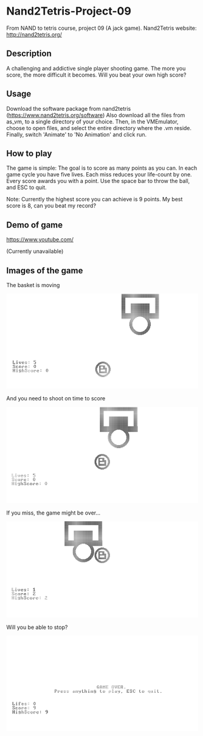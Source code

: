 # Nand2Tetris-Project-09
From NAND to tetris course, project 09 (A jack game).
Nand2Tetris website: http://nand2tetris.org/

## Description
A challenging and addictive single player shooting game.
The more you score, the more difficult it becomes. Will you beat your own high score?

## Usage
Download the software package from nand2tetris (https://www.nand2tetris.org/software)
Also download all the files from as_vm, to a single directory of your choice. Then, in the VMEmulator, choose to open files, and select the entire directory where the .vm reside. Finally, switch 'Animate' to 'No Animation' and click run.

## How to play
The game is simple: The goal is to score as many points as you can. In each game cycle you have five lives.
Each miss reduces your life-count by one. Every score awards you with a point.
Use the space bar to throw the ball, and ESC to quit.

Note: Currently the highest score you can achieve is 9 points.
My best score is 8, can you beat my record?


## Demo of game
https://www.youtube.com/

(Currently unavailable)

## Images of the game
The basket is moving

<kbd>![game](./images/gamePage.png)</kbd>

And you need to shoot on time to score

<kbd>![shoot](./images/throwBall.png)</kbd>

If you miss, the game might be over...
  
<kbd>![miss](./images/missThrow.png)</kbd>

Will you be able to stop? 

<kbd>![gameover](./images/gameOver_2.png)</kbd>

